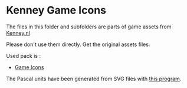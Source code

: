 # Kenney Game Icons

The files in this folder and subfolders are parts of game assets from [Kenney.nl](https://kenney.nl)

Please don't use them directly. Get the original assets files.

Used pack is :
* [Game Icons](https://kenney.nl/assets/game-icons)

The Pascal units have been generated from SVG files with [this program](https://svgfolder2delphiunit.olfsoftware.fr).
